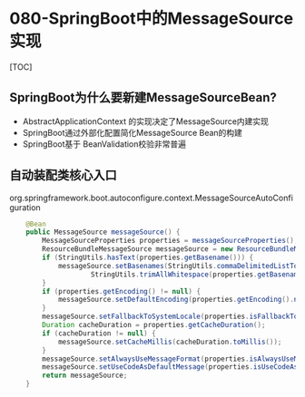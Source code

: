 

# 080-SpringBoot中的MessageSource实现

[TOC]

## SpringBoot为什么要新建MessageSourceBean?

- AbstractApplicationContext 的实现决定了MessageSource内建实现
- SpringBoot通过外部化配置简化MessageSource Bean的构建
- SpringBoot基于 BeanValidation校验非常普遍

## 自动装配类核心入口

org.springframework.boot.autoconfigure.context.MessageSourceAutoConfiguration

```java
	@Bean
	public MessageSource messageSource() {
		MessageSourceProperties properties = messageSourceProperties();
		ResourceBundleMessageSource messageSource = new ResourceBundleMessageSource();
		if (StringUtils.hasText(properties.getBasename())) {
			messageSource.setBasenames(StringUtils.commaDelimitedListToStringArray(
					StringUtils.trimAllWhitespace(properties.getBasename())));
		}
		if (properties.getEncoding() != null) {
			messageSource.setDefaultEncoding(properties.getEncoding().name());
		}
		messageSource.setFallbackToSystemLocale(properties.isFallbackToSystemLocale());
		Duration cacheDuration = properties.getCacheDuration();
		if (cacheDuration != null) {
			messageSource.setCacheMillis(cacheDuration.toMillis());
		}
		messageSource.setAlwaysUseMessageFormat(properties.isAlwaysUseMessageFormat());
		messageSource.setUseCodeAsDefaultMessage(properties.isUseCodeAsDefaultMessage());
		return messageSource;
	}
```

